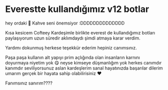 # Everestte kullandığımız v12 botlar

hey ordaki 🌟 Kahve seni önemsiyor :DDDDDDDDDDDDDD

Kısa kesicem Cofteey Kardeşimle birlikte everest de kullandığımız botları paylaşıyorum uzun süredir aklımdaydı şimdi atmaya karar verdim.

Yardımı dokunmuş herkese teşekkür ederim hepiniz canımsınız. 

Paşa paşa kullanın alt yapıyı prim açlığında olan insanların karnını doyurmaya niyetim yok 😋 neyse kimseye düşmanlığım yok herkes canımdır kanımdır seviliyorsunuz aslan kardeşlerim sanal hayatınızda başarılar dilerim umarım gerçek bir hayata sahip olabilirisiniz ❤

Fanımsınız sanırım????
